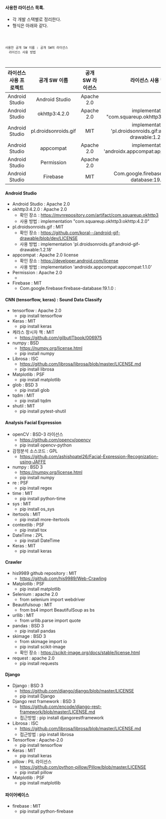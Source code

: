 #### 사용한 라이선스 목록.
* 각 개발 스택별로 정리한다.
* 형식은 아래와 같다.
<code>

    사용한 공개 SW 이름 : 공개 SW의 라이선스
      라이선스 사용 방법

</code>

|라이선스 사용 프로젝트|공개 SW 이름|공개 SW 라이선스|라이선스 사용 방법|
|:---:|:---:|:---:|:---:|
|Android Studio|Android Studio|Apache 2.0||
|Android Studio|okhttp3:4.2.0|Apache 2.0|implementation "com.squareup.okhttp3:okhttp:4.2.0"|
|Android Studio|pl.droidsonroids.gif|MIT|implementation 'pl.droidsonroids.gif:android-gif-drawable:1.2.18'|
|Android Studio|appcompat|Apache 2.0|implementation 'androidx.appcompat:appcompat:1.1.0'|
|Android Studio|Permission|Apache 2.0|<uses-permission-sdk-23 android:name="string" android:maxSdkVersion="integer" />|
|Android Studio|Firebase|MIT|Com.google.firebase:firebase-database:19.1.0|

#### Android Studio
* Android Studio : Apache 2.0
* okhttp3:4.2.0 : Apache 2.0
  + 확인 장소 : https://mvnrepository.com/artifact/com.squareup.okhttp3
  + 사용 방법 : implementation "com.squareup.okhttp3:okhttp:4.2.0"
* pl.droidsonroids.gif : MIT
  + 확인 장소 : https://github.com/koral--/android-gif-drawable/blob/dev/LICENSE
  + 사용 방법 : implementation 'pl.droidsonroids.gif:android-gif-drawable:1.2.18'
* appcompat : Apache 2.0 license
  + 확인 장소 : https://developer.android.com/license
  + 사용 방법 : implementation 'androidx.appcompat:appcompat:1.1.0'
* Permission : Apache 2.0
  + <uses-permission-sdk-23 android:name="string" android:maxSdkVersion="integer" />
* Firebase : MIT
  + Com.google.firebase:firebase-database:19.1.0 : 

#### CNN (tensorflow, keras) : Sound Data Classify
* tensorflow : Apache 2.0
  + pip install tensorflow
* Keras : MIT
  + pip install keras
* 케라스 창시자 책 : MIT
  + https://github.com/gilbutITbook/006975
* numpy : BSD
  + https://numpy.org/license.html
  + pip install numpy
* Librosa : ISC
  + https://github.com/librosa/librosa/blob/master/LICENSE.md
  + pip install librosa
* Matplotlib : PSF
  + pip install matplotlib
* glob : BSD 3
  + pip install glob
* tqdm : MIT
  + pip install tqdm
* shutil : MIT
  + pip install pytest-shutil

#### Analysis Facial Expression
* openCV : BSD-3 라이선스
  + https://github.com/opencv/opencv
  + pip install opencv-python  
* 감정분석 소스코드 : GPL
  + https://github.com/ashishpatel26/Facial-Expression-Recognization-using-JAFFE
* numpy : BSD 3
  + https://numpy.org/license.html
  + pip install numpy
* re : PSF
  + pip install regex
* time : MIT
  + pip install python-time
* sys : MIT
  + pip install os_sys
* itertools : MIT
  + pip install more-itertools
* contextlib : PSF
  + pip install tox
* DateTime : ZPL
  + pip install DateTime
* Keras : MIT
  + pip install keras  
  
#### Crawler
* his9989 github repository : MIT
  + https://github.com/his9989/Web-Crawling
* Matplotlib : PSF
  + pip install matplotlib
* Selenium : apache 2.0
  + from selenium import webdriver
* Beautifulsoup : MIT
  + from bs4 import BeautifulSoup as bs
* urllib : MIT
  + from urllib.parse import quote
* pandas : BSD 3
  + pip install pandas
* skimage : BSD 3
  + from skimage import io
  + pip install scikit-image
  + 확인 장소 : https://scikit-image.org/docs/stable/license.html
* request : apache 2.0
  + pip install requests

#### Django
* Django : BSD 3
  + https://github.com/django/django/blob/master/LICENSE
  + pip install Django
* Django rest framework : BSD 3
  + https://github.com/encode/django-rest-framework/blob/master/LICENSE.md
  + 접근방법 : pip install djangorestframework
* Librosa : ISC
  + https://github.com/librosa/librosa/blob/master/LICENSE.md
  + 접근방법 : pip install librosa
* Tensorflow : Apache-2.0
  + pip install tensorflow
* Keras : MIT
  + pip install keras
* pillow : PIL 라이선스
  + https://github.com/python-pillow/Pillow/blob/master/LICENSE
  + pip install pillow
* Matplotlib : PSF
  + pip install matplotlib
	
#### 파이어베이스
* firebase : MIT
  + pip install python-firebase

